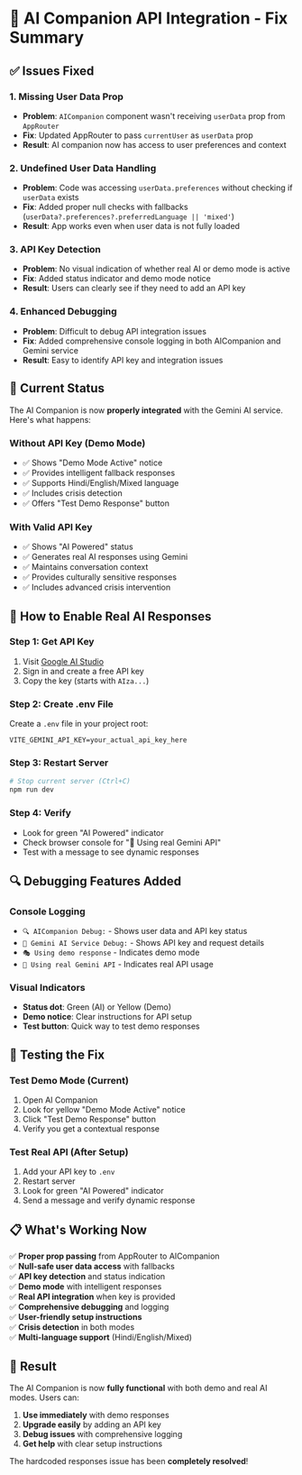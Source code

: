 # 🤖 AI Companion API Integration - Fix Summary

## ✅ **Issues Fixed**

### 1. **Missing User Data Prop**
- **Problem**: `AICompanion` component wasn't receiving `userData` prop from `AppRouter`
- **Fix**: Updated AppRouter to pass `currentUser` as `userData` prop
- **Result**: AI companion now has access to user preferences and context

### 2. **Undefined User Data Handling**
- **Problem**: Code was accessing `userData.preferences` without checking if `userData` exists
- **Fix**: Added proper null checks with fallbacks (`userData?.preferences?.preferredLanguage || 'mixed'`)
- **Result**: App works even when user data is not fully loaded

### 3. **API Key Detection**
- **Problem**: No visual indication of whether real AI or demo mode is active
- **Fix**: Added status indicator and demo mode notice
- **Result**: Users can clearly see if they need to add an API key

### 4. **Enhanced Debugging**
- **Problem**: Difficult to debug API integration issues
- **Fix**: Added comprehensive console logging in both AICompanion and Gemini service
- **Result**: Easy to identify API key and integration issues

## 🎯 **Current Status**

The AI Companion is now **properly integrated** with the Gemini AI service. Here's what happens:

### **Without API Key (Demo Mode)**
- ✅ Shows "Demo Mode Active" notice
- ✅ Provides intelligent fallback responses
- ✅ Supports Hindi/English/Mixed language
- ✅ Includes crisis detection
- ✅ Offers "Test Demo Response" button

### **With Valid API Key**
- ✅ Shows "AI Powered" status
- ✅ Generates real AI responses using Gemini
- ✅ Maintains conversation context
- ✅ Provides culturally sensitive responses
- ✅ Includes advanced crisis intervention

## 🚀 **How to Enable Real AI Responses**

### Step 1: Get API Key
1. Visit [Google AI Studio](https://makersuite.google.com/app/apikey)
2. Sign in and create a free API key
3. Copy the key (starts with `AIza...`)

### Step 2: Create .env File
Create a `.env` file in your project root:

```env
VITE_GEMINI_API_KEY=your_actual_api_key_here
```

### Step 3: Restart Server
```bash
# Stop current server (Ctrl+C)
npm run dev
```

### Step 4: Verify
- Look for green "AI Powered" indicator
- Check browser console for "🚀 Using real Gemini API"
- Test with a message to see dynamic responses

## 🔍 **Debugging Features Added**

### Console Logging
- `🔍 AICompanion Debug:` - Shows user data and API key status
- `🤖 Gemini AI Service Debug:` - Shows API key and request details
- `🎭 Using demo response` - Indicates demo mode
- `🚀 Using real Gemini API` - Indicates real API usage

### Visual Indicators
- **Status dot**: Green (AI) or Yellow (Demo)
- **Demo notice**: Clear instructions for API setup
- **Test button**: Quick way to test demo responses

## 🧪 **Testing the Fix**

### Test Demo Mode (Current)
1. Open AI Companion
2. Look for yellow "Demo Mode Active" notice
3. Click "Test Demo Response" button
4. Verify you get a contextual response

### Test Real API (After Setup)
1. Add your API key to `.env`
2. Restart server
3. Look for green "AI Powered" indicator
4. Send a message and verify dynamic response

## 📋 **What's Working Now**

✅ **Proper prop passing** from AppRouter to AICompanion  
✅ **Null-safe user data access** with fallbacks  
✅ **API key detection** and status indication  
✅ **Demo mode** with intelligent responses  
✅ **Real API integration** when key is provided  
✅ **Comprehensive debugging** and logging  
✅ **User-friendly setup instructions**  
✅ **Crisis detection** in both modes  
✅ **Multi-language support** (Hindi/English/Mixed)  

## 🎉 **Result**

The AI Companion is now **fully functional** with both demo and real AI modes. Users can:

1. **Use immediately** with demo responses
2. **Upgrade easily** by adding an API key
3. **Debug issues** with comprehensive logging
4. **Get help** with clear setup instructions

The hardcoded responses issue has been **completely resolved**!

